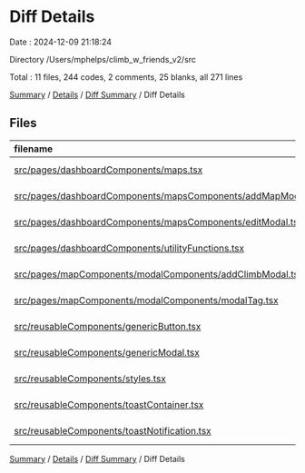 # Diff Details

Date : 2024-12-09 21:18:24

Directory /Users/mphelps/climb_w_friends_v2/src

Total : 11 files, 244 codes, 2 comments, 25 blanks, all 271 lines

[Summary](results.md) / [Details](details.md) / [Diff Summary](diff.md) / Diff Details

## Files

| filename                                                                                                                      | language       | code | comment | blank | total |
| :---------------------------------------------------------------------------------------------------------------------------- | :------------- | ---: | ------: | ----: | ----: |
| [src/pages/dashboardComponents/maps.tsx](/src/pages/dashboardComponents/maps.tsx)                                             | TypeScript JSX |   28 |      10 |     7 |    45 |
| [src/pages/dashboardComponents/mapsComponents/addMapModal.tsx](/src/pages/dashboardComponents/mapsComponents/addMapModal.tsx) | TypeScript JSX |   12 |       0 |     0 |    12 |
| [src/pages/dashboardComponents/mapsComponents/editModal.tsx](/src/pages/dashboardComponents/mapsComponents/editModal.tsx)     | TypeScript JSX |   11 |       0 |     1 |    12 |
| [src/pages/dashboardComponents/utilityFunctions.tsx](/src/pages/dashboardComponents/utilityFunctions.tsx)                     | TypeScript JSX |    2 |       0 |     0 |     2 |
| [src/pages/mapComponents/modalComponents/addClimbModal.tsx](/src/pages/mapComponents/modalComponents/addClimbModal.tsx)       | TypeScript JSX |   -3 |     -11 |    -1 |   -15 |
| [src/pages/mapComponents/modalComponents/modalTag.tsx](/src/pages/mapComponents/modalComponents/modalTag.tsx)                 | TypeScript JSX |   13 |       0 |    -2 |    11 |
| [src/reusableComponents/genericButton.tsx](/src/reusableComponents/genericButton.tsx)                                         | TypeScript JSX |   -1 |       0 |     0 |    -1 |
| [src/reusableComponents/genericModal.tsx](/src/reusableComponents/genericModal.tsx)                                           | TypeScript JSX |   -1 |       0 |     1 |     0 |
| [src/reusableComponents/styles.tsx](/src/reusableComponents/styles.tsx)                                                       | TypeScript JSX |   32 |       0 |     2 |    34 |
| [src/reusableComponents/toastContainer.tsx](/src/reusableComponents/toastContainer.tsx)                                       | TypeScript JSX |   53 |       0 |     8 |    61 |
| [src/reusableComponents/toastNotification.tsx](/src/reusableComponents/toastNotification.tsx)                                 | TypeScript JSX |   98 |       3 |     9 |   110 |

[Summary](results.md) / [Details](details.md) / [Diff Summary](diff.md) / Diff Details
